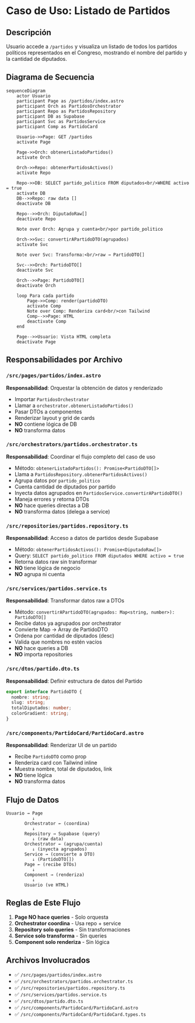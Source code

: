 # Caso de Uso: Listado de Partidos

## Descripción
Usuario accede a `/partidos` y visualiza un listado de todos los partidos políticos representados en el Congreso, mostrando el nombre del partido y la cantidad de diputados.

## Diagrama de Secuencia

```mermaid
sequenceDiagram
    actor Usuario
    participant Page as /partidos/index.astro
    participant Orch as PartidosOrchestrator
    participant Repo as PartidosRepository
    participant DB as Supabase
    participant Svc as PartidosService
    participant Comp as PartidoCard

    Usuario->>Page: GET /partidos
    activate Page
    
    Page->>Orch: obtenerListadoPartidos()
    activate Orch
    
    Orch->>Repo: obtenerPartidosActivos()
    activate Repo
    
    Repo->>DB: SELECT partido_politico FROM diputados<br/>WHERE activo = true
    activate DB
    DB-->>Repo: raw data []
    deactivate DB
    
    Repo-->>Orch: DiputadoRaw[]
    deactivate Repo
    
    Note over Orch: Agrupa y cuenta<br/>por partido_politico
    
    Orch->>Svc: convertirAPartidoDTO(agrupados)
    activate Svc
    
    Note over Svc: Transforma:<br/>raw → PartidoDTO[]
    
    Svc-->>Orch: PartidoDTO[]
    deactivate Svc
    
    Orch-->>Page: PartidoDTO[]
    deactivate Orch
    
    loop Para cada partido
        Page->>Comp: render(partidoDTO)
        activate Comp
        Note over Comp: Renderiza card<br/>con Tailwind
        Comp-->>Page: HTML
        deactivate Comp
    end
    
    Page-->>Usuario: Vista HTML completa
    deactivate Page
```

## Responsabilidades por Archivo

### `/src/pages/partidos/index.astro`
**Responsabilidad**: Orquestar la obtención de datos y renderizado
- Importar `PartidosOrchestrator`
- Llamar a `orchestrator.obtenerListadoPartidos()`
- Pasar DTOs a componentes
- Renderizar layout y grid de cards
- **NO** contiene lógica de DB
- **NO** transforma datos

### `/src/orchestrators/partidos.orchestrator.ts`
**Responsabilidad**: Coordinar el flujo completo del caso de uso
- Método: `obtenerListadoPartidos(): Promise<PartidoDTO[]>`
- Llama a `PartidosRepository.obtenerPartidosActivos()`
- Agrupa datos por `partido_politico`
- Cuenta cantidad de diputados por partido
- Inyecta datos agrupados en `PartidosService.convertirAPartidoDTO()`
- Maneja errores y retorna DTOs
- **NO** hace queries directas a DB
- **NO** transforma datos (delega a service)

### `/src/repositories/partidos.repository.ts`
**Responsabilidad**: Acceso a datos de partidos desde Supabase
- Método: `obtenerPartidosActivos(): Promise<DiputadoRaw[]>`
- Query: `SELECT partido_politico FROM diputados WHERE activo = true`
- Retorna datos raw sin transformar
- **NO** tiene lógica de negocio
- **NO** agrupa ni cuenta

### `/src/services/partidos.service.ts`
**Responsabilidad**: Transformar datos raw a DTOs
- Método: `convertirAPartidoDTO(agrupados: Map<string, number>): PartidoDTO[]`
- Recibe datos ya agrupados por orchestrator
- Convierte Map → Array de PartidoDTO
- Ordena por cantidad de diputados (desc)
- Valida que nombres no estén vacíos
- **NO** hace queries a DB
- **NO** importa repositories

### `/src/dtos/partido.dto.ts`
**Responsabilidad**: Definir estructura de datos del Partido
```typescript
export interface PartidoDTO {
  nombre: string;
  slug: string;
  totalDiputados: number;
  colorGradient: string;
}
```

### `/src/components/PartidoCard/PartidoCard.astro`
**Responsabilidad**: Renderizar UI de un partido
- Recibe `PartidoDTO` como prop
- Renderiza card con Tailwind inline
- Muestra nombre, total de diputados, link
- **NO** tiene lógica
- **NO** transforma datos

## Flujo de Datos

```
Usuario → Page
          ↓
       Orchestrator ← (coordina)
          ↓
       Repository → Supabase (query)
          ↓ (raw data)
       Orchestrator ← (agrupa/cuenta)
          ↓ (inyecta agrupados)
       Service → (convierte a DTO)
          ↓ (PartidoDTO[])
       Page ← (recibe DTOs)
          ↓
       Component → (renderiza)
          ↓
       Usuario (ve HTML)
```

## Reglas de Este Flujo

1. **Page NO hace queries** - Solo orquesta
2. **Orchestrator coordina** - Usa repo + service
3. **Repository solo queries** - Sin transformaciones
4. **Service solo transforma** - Sin queries
5. **Component solo renderiza** - Sin lógica

## Archivos Involucrados

- ✅ `/src/pages/partidos/index.astro`
- ✅ `/src/orchestrators/partidos.orchestrator.ts`
- ✅ `/src/repositories/partidos.repository.ts`
- ✅ `/src/services/partidos.service.ts`
- ✅ `/src/dtos/partido.dto.ts`
- ✅ `/src/components/PartidoCard/PartidoCard.astro`
- ✅ `/src/components/PartidoCard/PartidoCard.types.ts`
